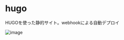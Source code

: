 # hugo
HUGOを使った静的サイト。webhookによる自動デプロイ


![image](https://user-images.githubusercontent.com/12773136/43988143-21031cc8-9d6a-11e8-81f4-9fbfd02c7ff6.png)
